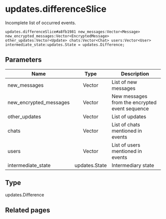 # updates.differenceSlice
Incomplete list of occurred events.

```
updates.differenceSlice#a8fb1981 new_messages:Vector<Message> new_encrypted_messages:Vector<EncryptedMessage> other_updates:Vector<Update> chats:Vector<Chat> users:Vector<User> intermediate_state:updates.State = updates.Difference;
```

## Parameters
| Name | Type | Description |
| ---- | :----: | ----------- |
| new_messages | Vector<Message> | List of new messages |
| new_encrypted_messages | Vector<EncryptedMessage> | New messages from the encrypted event sequence |
| other_updates | Vector<Update> | List of updates |
| chats | Vector<Chat> | List of chats mentioned in events |
| users | Vector<User> | List of users mentioned in events |
| intermediate_state | updates.State | Intermediary state |


## Type
updates.Difference

## Related pages
